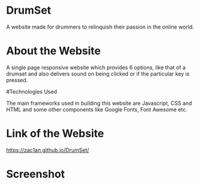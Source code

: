 # DrumSet

A website made for drummers to relinquish their passion in the online world.

# About the Website

A single page responsive website which provides 6 options, like that of a drumset and also delivers sound on being clicked or if the particular key is pressed.

#Technologies Used

The main frameworks used in building this website are Javascript, CSS and HTML and some other components like Google Fonts, Font Awesome etc.

# Link of the Website

https://zac1an.github.io/DrumSet/

# Screenshot
